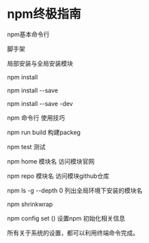 # npm终极指南

npm基本命令行



脚手架



局部安装与全局安装模块



npm install 

npm install --save

npm install --save -dev







npm 命令行 使用技巧



npm run build 构建packeg

npm test  测试

npm home  模块名 访问模块官网

npm repo 模块名  访问模块github仓库

npm ls -g --depth 0  列出全局环境下安装的模块名

npm shrinkwrap  





npm config set ()   设置npm 初始化相关信息 



所有关于系统的设置，都可以利用终端命令完成。